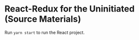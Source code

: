 # React-Redux for the Uninitiated (Source Materials)

Run ```yarn start``` to run the React project.
